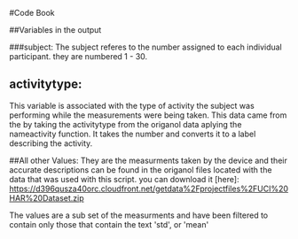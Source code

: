 #Code Book

##Variables in the output

###subject:
The subject referes to the number assigned to each individual participant. they are numbered 1 - 30.

## activitytype:
This variable is associated with the type of activity the subject was performing while the measurements were being taken. This data came from the by taking the activitytype from the origanol data aplying the nameactivity function. It takes the number and converts it to a label describing the activity.

##All other Values: They are the measurments taken by the device and their accurate descriptions can be found in the origanol files located with the data that was used with this script. you can download it [here]: https://d396qusza40orc.cloudfront.net/getdata%2Fprojectfiles%2FUCI%20HAR%20Dataset.zip

The values are a sub set of the measurments and have been filtered to contain only those that contain the text 'std', or 'mean'